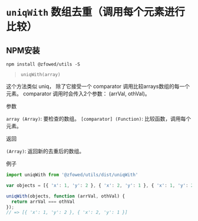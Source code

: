 # `uniqWith` 数组去重（调用每个元素进行比较）

## NPM安装

```shell
npm install @zfowed/utils -S
```

> `uniqWith(array)`

这个方法类似 uniq， 除了它接受一个 comparator 调用比较arrays数组的每一个元素。 comparator 调用时会传入2个参数： (arrVal, othVal)。

参数

`array (Array)`: 要检查的数组。
`[comparator] (Function)`: 比较函数，调用每个元素。

返回

`(Array)`: 返回新的去重后的数组。

例子

```javascript
import uniqWith from '@zfowed/utils/dist/uniqWith'
```

```javascript
var objects = [{ 'x': 1, 'y': 2 }, { 'x': 2, 'y': 1 }, { 'x': 1, 'y': 2 }];

uniqWith(objects, function (arrVal, othVal) {
  return arrVal === othVal
});
// => [{ 'x': 1, 'y': 2 }, { 'x': 2, 'y': 1 }]
```
